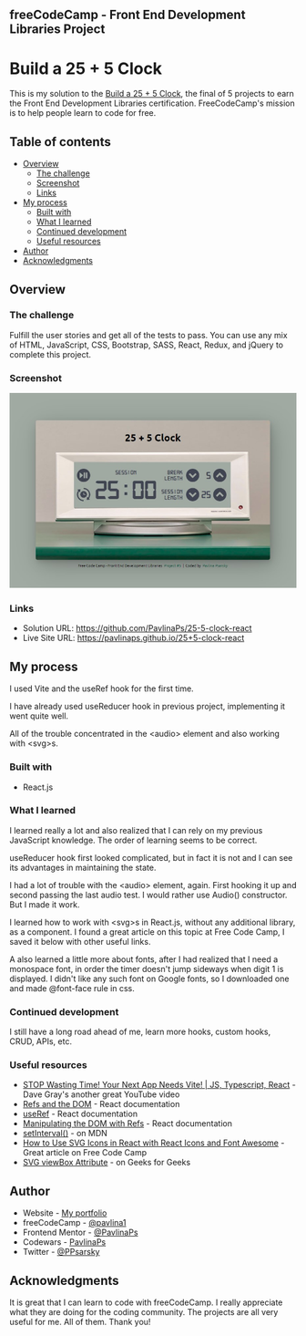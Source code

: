 ## freeCodeCamp - Front End Development Libraries Project

# Build a 25 + 5 Clock

This is my solution to the [Build a 25 + 5 Clock](https://www.freecodecamp.org/learn/front-end-development-libraries/front-end-development-libraries-projects/build-a-25--5-clock), the final of 5 projects to earn the Front End Development Libraries certification. FreeCodeCamp's mission is to help people learn to code for free.

## Table of contents

- [Overview](#overview)
  - [The challenge](#the-challenge)
  - [Screenshot](#screenshot)
  - [Links](#links)
- [My process](#my-process)
  - [Built with](#built-with)
  - [What I learned](#what-i-learned)
  - [Continued development](#continued-development)
  - [Useful resources](#useful-resources)
- [Author](#author)
- [Acknowledgments](#acknowledgments)

## Overview

### The challenge

Fulfill the user stories and get all of the tests to pass. You can use any mix of HTML, JavaScript, CSS, Bootstrap, SASS, React, Redux, and jQuery to complete this project.

### Screenshot

![Desktop layout](./src/assets/screenshot.jpg)

### Links

- Solution URL: https://github.com/PavlinaPs/25-5-clock-react
- Live Site URL: https://pavlinaps.github.io/25+5-clock-react

## My process

I used Vite and the useRef hook for the first time.

I have already used useReducer hook in previous project, implementing it went quite well.

All of the trouble concentrated in the \<audio> element and also working with \<svg>s.

### Built with

- React.js

### What I learned

I learned really a lot and also realized that I can rely on my previous JavaScript knowledge. The order of learning seems to be correct.

useReducer hook first looked complicated, but in fact it is not and I can see its advantages in maintaining the state.

I had a lot of trouble with the \<audio> element, again. First hooking it up and second passing the last audio test. I would rather use Audio() constructor. But I made it work.

I learned how to work with \<svg>s in React.js, without any additional library, as a component. I found a great article on this topic at Free Code Camp, I saved it below with other useful links.

A also learned a little more about fonts, after I had realized that I need a monospace font, in order the timer doesn't jump sideways when digit 1 is displayed. I didn't like any such font on Google fonts, so I downloaded one and made @font-face rule in css.

### Continued development

I still have a long road ahead of me, learn more hooks, custom hooks, CRUD, APIs, etc.

### Useful resources

- [STOP Wasting Time! Your Next App Needs Vite! | JS, Typescript, React](https://www.youtube.com/watch?v=SsITROMWhnM) - Dave Gray's another great YouTube video
- [Refs and the DOM](https://reactjs.org/docs/refs-and-the-dom.html) - React documentation
- [useRef](https://beta.reactjs.org/reference/react/useRef) - React documentation
- [Manipulating the DOM with Refs](https://beta.reactjs.org/learn/manipulating-the-dom-with-refs) - React documentation
- [setInterval()](https://developer.mozilla.org/en-US/docs/Web/API/setInterval) - on MDN
- [How to Use SVG Icons in React with React Icons and Font Awesome](https://www.freecodecamp.org/news/how-to-use-svg-icons-in-react-with-react-icons-and-font-awesome/) - Great article on Free Code Camp
- [SVG viewBox Attribute](https://www.geeksforgeeks.org/svg-viewbox-attribute/) - on Geeks for Geeks

## Author

- Website - [My portfolio](https://pavlinaps.github.io/my-portfolio/)
- freeCodeCamp - [@pavlina1](https://www.freecodecamp.org/pavlina1)
- Frontend Mentor - [@PavlinaPs](https://www.frontendmentor.io/profile/PavlinaPs)
- Codewars - [PavlinaPs](https://www.codewars.com/users/PavlinaPs)
- Twitter - [@PPsarsky](https://www.twitter.com/PPsarsky)

## Acknowledgments

It is great that I can learn to code with freeCodeCamp. I really appreciate what they are doing for the coding community. The projects are all very useful for me. All of them. Thank you!
